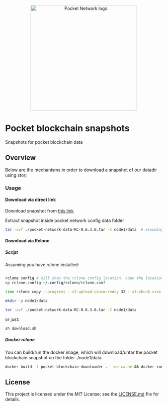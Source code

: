 
<div align="center">
  <a href="https://www.pokt.network">
    <img src="https://user-images.githubusercontent.com/16605170/74199287-94f17680-4c18-11ea-9de2-b094fab91431.png" alt="Pocket Network logo" width="340"/>
  </a>
</div>

# Pocket blockchain snapshots 
Snapshots for pocket blockchain data


## Overview
Below are the mechanisms in order to download a snapshot of our datadir using storj 

### Usage 

#### Download via direct link

Download snapshot from [this link](https://link.us1.storjshare.io/s/jxkskxtzqdq7qr2yimvueyhbodfa/pocket-public-blockchains/pocket-network-data-RC-0.6.3.6.tar)

Extract snapshot inside pocket network config data folder

```bash
tar -xvf ./pocket-network-data-RC-0.6.3.6.tar -C node1/data  # assuming node1/ is your pocket network datadir
```

#### Download via Rclone 

##### Script 

Assuming you have rclone installed: 

```bash

rclone config # Will show the rclone config location. copy the location and replace it with our rclone.config
cp rclone.config ~/.config/rclone/rclone.conf 

time rclone copy --progress --s3-upload-concurrency 32 --s3-chunk-size 256M  downloader:pocket-public-blockchains/pocket-network-data-RC-0.6.3.6.tar ./

mkdir -p node1/data

tar -xvf ./pocket-network-data-RC-0.6.3.6.tar -C node1/data 

```

or just:

```bash
sh download.sh 
```

##### Docker rclone

You can build/run the docker image, which will download/untar the pocket blockchain snapshot on the folder ./node1/data


```bash
docker build -t pocket-blockchain-downloader . --no-cache && docker run -v  $(pwd)/node1/:/root/node1  -it pocket-blockchain-downloader
``` 


## License

This project is licensed under the MIT License; see the [LICENSE.md](LICENSE.md) file for details.

